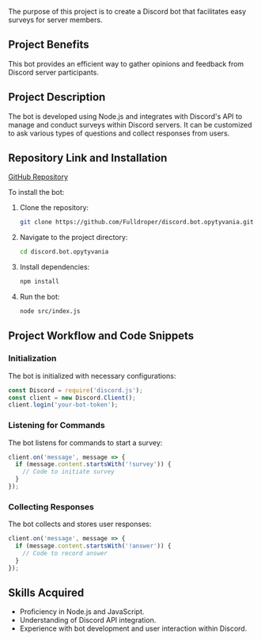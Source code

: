 The purpose of this project is to create a Discord bot that facilitates easy surveys for server members.

## Project Benefits
This bot provides an efficient way to gather opinions and feedback from Discord server participants.

## Project Description
The bot is developed using Node.js and integrates with Discord's API to manage and conduct surveys within Discord servers. It can be customized to ask various types of questions and collect responses from users.

## Repository Link and Installation
[GitHub Repository](https://github.com/Fulldroper/discord.bot.opytyvania)

To install the bot:
1. Clone the repository:
   ```bash
   git clone https://github.com/Fulldroper/discord.bot.opytyvania.git
   ```
2. Navigate to the project directory:
   ```bash
   cd discord.bot.opytyvania
   ```
3. Install dependencies:
   ```bash
   npm install
   ```
4. Run the bot:
   ```bash
   node src/index.js
   ```

## Project Workflow and Code Snippets
### Initialization
The bot is initialized with necessary configurations:
```javascript
const Discord = require('discord.js');
const client = new Discord.Client();
client.login('your-bot-token');
```

### Listening for Commands
The bot listens for commands to start a survey:
```javascript
client.on('message', message => {
  if (message.content.startsWith('!survey')) {
    // Code to initiate survey
  }
});
```

### Collecting Responses
The bot collects and stores user responses:
```javascript
client.on('message', message => {
  if (message.content.startsWith('!answer')) {
    // Code to record answer
  }
});
```

## Skills Acquired
- Proficiency in Node.js and JavaScript.
- Understanding of Discord API integration.
- Experience with bot development and user interaction within Discord.
